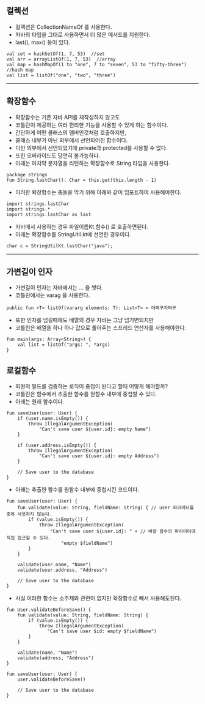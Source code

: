 ## 컬렉션
* 컬렉션은 CollectionNameOf 를 사용한다.
* 자바의 타입을 그대로 사용하면서 더 많은 메서드를 지원한다.
* last(), max() 등이 있다.
```
val set = hashSetOf(1, 7, 53)  //set
val arr = arrayListOf(1, 7, 53)  //array
val map = hashMapOf(1 to "one", 7 to "seven", 53 to "fifty-three")  //hash map
val list = listOf("one", "two", "three")
```

---

## 확장함수
* 확장함수는 기존 자바 API를 재작성하지 않고도 
* 코틀린이 제공하는 여러 편리한 기능을 사용할 수 있게 하는 함수이다.
* 간단하게 어떤 클래스의 멤버인것처럼 호출하지만,
* 클래스 내부가 아닌 외부에서 선언되어진 함수이다.
* 다만 외부에서 선언되었기에 private과 protected를 사용할 수 없다.
* 또한 오버라이드도 당연히 불가능하다.
* 아래는 마지막 문자열을 리턴하는 확장함수로 String 타입을 사용한다.
```
package strings
fun String.lastChar(): Char = this.get(this.length - 1)
```
* 이러한 확장함수는 충돌을 막기 위해 아래와 같이 임포트하여 사용해야한다.
```
import strings.lastChar
import strings.*
import strings.lastChar as last
```
* 자바에서 사용하는 경우 파일이름Kt.함수() 로 호출하면된다.
* 아래는 확장함수를 StringUtil.kt에 선언한 경우이다.
```
char c = StringUtilKt.lastChar("java");
```

---

## 가변길이 인자
* 가변길이 인자는 자바에서는 ... 을 썻다.
* 코틀린에서는 varag 을 사용한다.
```
public fun <T> listOf(vararg elements: T): List<T> = 어쩌구저쩌구
```
* 또한 인자를 넘길때에도 배열의 경우 자바는 그냥 넘기면되지만
* 코틀린은 배열을 하나 하나 값으로 풀어주는 스프레드 연산자를 사용해야한다.
```
fun main(args: Array<String>) {
    val list = listOf("args: ", *args)
}
```

## 로컬함수
* 회원의 필드를 검증하는 로직이 중첩이 된다고 할때 어떻게 해야할까?
* 코틀린은 함수에서 추출한 함수를 원함수 내부에 중첩할 수 있다.
* 아래는 원래 함수이다.
```
fun saveUser(user: User) {
    if (user.name.isEmpty()) {
        throw IllegalArgumentException(
            "Can't save user ${user.id}: empty Name")
    }

    if (user.address.isEmpty()) {
        throw IllegalArgumentException(
            "Can't save user ${user.id}: empty Address")
    }

    // Save user to the database
}
```
* 아래는 추출한 함수를 원함수 내부에 중첩시킨 코드이다.
```
fun saveUser(user: User) {
    fun validate(value: String, fieldName: String) { // user 파라미터를 중복 사용하지 않는다. 
        if (value.isEmpty()) {
            throw IllegalArgumentException(
                "Can't save user ${user.id}: " + // 바깥 함수의 파라미터에 직접 접근할 수 있다. 
                    "empty $fieldName")
        }
    }

    validate(user.name, "Name")
    validate(user.address, "Address")

    // Save user to the database
}
```
* 사실 이러한 함수는 소주제와 관련이 없지만 확장함수로 빼서 사용해도된다.
```
fun User.validateBeforeSave() {
    fun validate(value: String, fieldName: String) {
        if (value.isEmpty()) {
            throw IllegalArgumentException(
               "Can't save user $id: empty $fieldName")
        }
    }

    validate(name, "Name")
    validate(address, "Address")
}

fun saveUser(user: User) {
    user.validateBeforeSave()

    // Save user to the database
}
```
